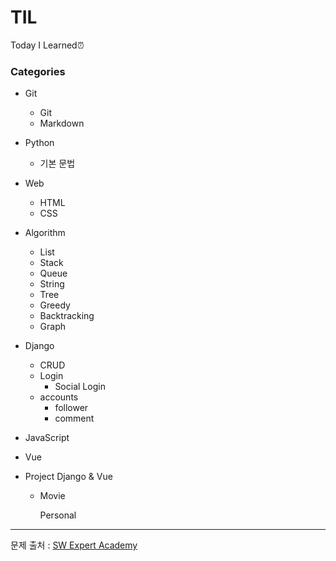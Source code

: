 # TIL

Today I Learned⏰



### Categories

- Git
    - Git
    - Markdown
    
- Python
  - 기본 문법
  
- Web
    - HTML
    - CSS
    
- Algorithm
    - List
    - Stack
    - Queue
    - String
    - Tree
    - Greedy
    - Backtracking
    - Graph
    
- Django
    - CRUD
    - Login
      - Social Login
    - accounts
      - follower
      - comment
    
- JavaScript

- Vue

- Project Django & Vue

    - Movie

        Personal









-----------------------

문제 출처 : [SW Expert Academy](https://swexpertacademy.com/main/main.do)

